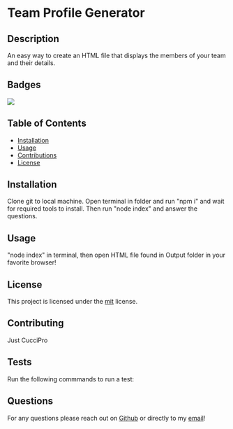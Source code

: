 # Team Profile Generator

## Description 

An easy way to create an HTML file that displays the members of your team and their details.

## Badges

![](https://img.shields.io/static/v1?label=license&message=mit&color=brightgreen?style=plastic&logo=appveyor)

## Table of Contents

* [Installation](#installation)
* [Usage](#usage)
* [Contributions](#contributing)
* [License](#license)


## Installation

Clone git to local machine. Open terminal in folder and run "npm i" and wait for required tools to install. Then run "node index" and answer the questions.


## Usage 

"node index" in terminal, then open HTML file found in Output folder in your favorite browser!

## License

This project is licensed under the [mit](https://choosealicense.com/licenses/mit) license.


## Contributing

Just CucciPro


## Tests

Run the following commmands to run a test:

 

## Questions

For any questions please reach out on [Github](https://github.com/CucciPro/) or directly to my [email](josej@email.arizona.edu)!

